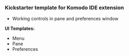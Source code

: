 ### Kickstarter template for Komodo IDE extension  

* Working controls in pane and preferences window  

__UI Templates:__  
* Menu  
* Pane  
* Preferences  

<!--- TEST COMMENT   --->  